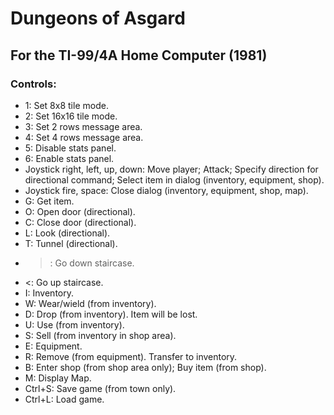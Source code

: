 # Dungeons of Asgard

## For the TI-99/4A Home Computer (1981)

### Controls:

* 1: Set 8x8 tile mode.
* 2: Set 16x16 tile mode.
* 3: Set 2 rows message area.
* 4: Set 4 rows message area.
* 5: Disable stats panel.
* 6: Enable stats panel.
* Joystick right, left, up, down: Move player; Attack; Specify direction for directional command; Select item in dialog (inventory, equipment, shop).
* Joystick fire, space: Close dialog (inventory, equipment, shop, map).
* G: Get item.
* O: Open door (directional).
* C: Close door (directional).
* L: Look (directional).
* T: Tunnel (directional).
* >: Go down staircase.
* <: Go up staircase.
* I: Inventory.
* W: Wear/wield (from inventory).
* D: Drop (from inventory). Item will be lost.
* U: Use (from inventory).
* S: Sell (from inventory in shop area).
* E: Equipment.
* R: Remove (from equipment). Transfer to inventory.
* B: Enter shop (from shop area only); Buy item (from shop).
* M: Display Map.
* Ctrl+S: Save game (from town only).
* Ctrl+L: Load game.
